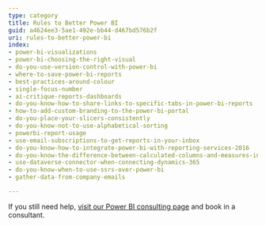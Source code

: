 ```yaml
---
type: category
title: Rules to Better Power BI
guid: a4624ee3-5ae1-492e-bb44-d467bd576b2f
uri: rules-to-better-power-bi
index:
- power-bi-visualizations
- power-bi-choosing-the-right-visual
- do-you-use-version-control-with-power-bi
- where-to-save-power-bi-reports
- best-practices-around-colour
- single-focus-number
- ai-critique-reports-dashboards
- do-you-know-how-to-share-links-to-specific-tabs-in-power-bi-reports
- how-to-add-custom-branding-to-the-power-bi-portal
- do-you-place-your-slicers-consistently
- do-you-know-not-to-use-alphabetical-sorting
- powerbi-report-usage
- use-email-subscriptions-to-get-reports-in-your-inbox
- do-you-know-how-to-integrate-power-bi-with-reporting-services-2016
- do-you-know-the-difference-between-calculated-columns-and-measures-in-power-bi
- use-dataverse-connector-when-connecting-dynamics-365
- do-you-know-when-to-use-ssrs-over-power-bi
- gather-data-from-company-emails

---
```


If you still need help, [visit our Power BI consulting page](https://www.ssw.com.au/ssw/Consulting/Power-BI.aspx) and book in a consultant.

